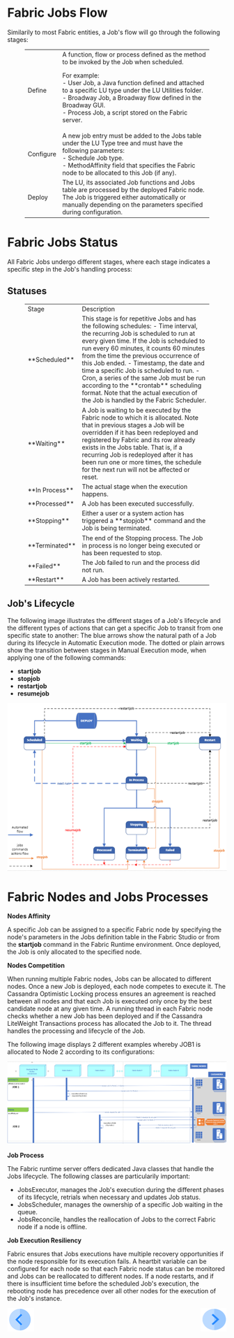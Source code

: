 # **Fabric Jobs Flow** 

Similarily to most Fabric entities, a Job's flow will go through the following stages:

<figure><table>
<thead>

<tbody><tr><td>Define</td><td>A function, flow or process defined as the method to be invoked by the Job when scheduled. 
 
For example: <br>- User Job, a Java function defined and attached to a specific LU type under the LU Utilities folder. <br>- Broadway Job, a Broadway flow defined in the Broadway GUI.<br>- Process Job, a script stored on the Fabric server.</td></tr><tr><td>Configure</td><td>A new job entry must be added to the Jobs table under the LU Type tree and must have the following parameters:<br>- Schedule Job type.<br>- MethodAffinity field that specifies the Fabric node to be allocated to this Job (if any).</td></tr><tr><td>Deploy</td><td>The LU, its associated Job functions and Jobs table are processed by the deployed Fabric node. The Job is triggered either automatically or manually depending on the parameters specified during configuration.</td></tr></tbody>
</table></figure>
 

# **Fabric Jobs Status** 

All Fabric Jobs undergo different stages, where each stage indicates a specific step in the Job's handling process:


## **Statuses**
<figure><table>
<thead>

<tbody><tr><td>Stage</td><td>Description</td></tr><tr><td>**Scheduled**</td><td>This stage is for repetitive Jobs and has the following schedules:
- Time interval, the recurring Job is scheduled to run at every given time. If the Job is scheduled to run every 60 minutes, it counts 60 minutes from the time the previous occurrence of this Job ended. 
- Timestamp, the date and time a specific Job is scheduled to run. 
- Cron, a series of the same Job must be run according to the **crontab** scheduling format. Note that the actual execution of the Job is handled by the Fabric Scheduler. 
</td>
 </tr>
 
 
<tr>
<td>**Waiting**</td><td>A Job is waiting to be executed by the Fabric node to which it is allocated. Note that in previous stages a Job will be overridden if it has been redeployed and registered by Fabric and its row already exists in the Jobs table. That is, if a recurring Job is redeployed after it has been run one or more times, the schedule for the next run will not be affected or reset.
</td></tr>


<tr>
<td>**In Process**</td><td>The actual stage when the execution happens.
</td></tr>


<tr>
<td>**Processed**
</td><td>A Job has been executed successfully.
</td></tr>

<tr>
<td>**Stopping**</td><td>Either a user or a system action has triggered a **stopjob** command and the Job is being terminated.
</td></tr>


<tr>
<td>**Terminated**</td><td>The end of the Stopping process. The Job in process is no longer being executed or has been requested to stop.
</td></tr>



<tr>
<td>**Failed**</td><td>The Job failed to run and the process did not run.
</td></tr>



<tr>
<td>**Restart**
</td><td>A Job has been actively restarted.
</td></tr>

</tbody>
</table></figure>



## **Job's Lifecycle**
The  following image illustrates the different stages of a Job's lifecycle and the different types of actions that can get a specific Job to transit from one specific state to another:
The blue arrows show the natural path of a Job during its lifecycle in Automatic Execution mode. The dotted or plain arrows show the transition between stages in Manual Execution mode, when applying one of the following commands:
-  **startjob** 
-  **stopjob**
-  **restartjob**
-  **resumejob**


<img src="/articles/20_jobs_and_batch_services/images/01_jobs_and_batch_services_status_flow.PNG">



# **Fabric Nodes and Jobs Processes** 

**Nodes Affinity**

A specific Job can be assigned to a specific Fabric node by specifying the node's parameters in the Jobs definition table in the Fabric Studio or from the **startjob** command in the Fabric Runtime environment. Once deployed, the Job is only allocated to the specified node.

**Nodes Competition**

When running multiple Fabric nodes, Jobs can be allocated to different nodes. Once a new Job is deployed, each node competes to execute it. The Cassandra Optimistic Locking process ensures an agreement is reached between all nodes and that each Job is executed only once by the best candidate node at any given time. A running thread in each Fabric node checks whether a new Job has been deployed and if the Cassandra LiteWeight Transactions process has allocated the Job to it. The thread handles the processing and lifecycle of the Job.

The following image displays 2 different examples whereby JOB1 is allocated to Node 2 according to its configurations: 

<img src="/articles/20_jobs_and_batch_services/images/02_jobs_and_batch_services_Nodes_Allocation.PNG">



**Job Process**

The Fabric runtime server offers dedicated Java classes that handle the Jobs lifecycle. The following classes are particularily important:
- JobsExecutor, manages the Job's execution during the different phases of its lifecycle, retrials when necessary and updates Job status. 
- JobsScheduler, manages the ownership of a specific Job waiting in the queue.
- JobsReconcile, handles the reallocation of Jobs to the correct Fabric node if a node is offline.


**Job Execution Resiliency**

Fabric ensures that Jobs executions have multiple recovery opportunities if the node responsible for its execution fails. 
A heartbit variable can be configured for each node so that each Fabric node status can be monitored and Jobs can be reallocated to different nodes. 
If a node restarts, and if there is insufficient time before the scheduled Job's execution, the rebooting node has precedence over all other nodes for the execution of the Job's instance.


[![Previous](/articles/images/Previous.png)](/articles/20_jobs_and_batch_services/01_fabric%20jobs_overview.md)[<img align="right" width="60" height="54" src="/articles/images/Next.png">](/articles/20_jobs_and_batch_services/03_create_a_job.md)

